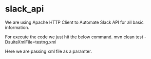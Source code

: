 # slack_api

We are using Apache HTTP Client to Automate Slack API for all basic information. 

For execute the code we just hit the below command. 
mvn clean test -DsuiteXmlFile=testng.xml

Here we are passing xml file as a paramter. 

